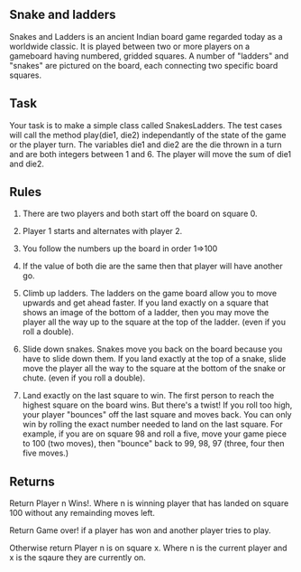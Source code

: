 ## Snake and ladders 
Snakes and Ladders is an ancient Indian board game regarded today as a worldwide classic.
It is played between two or more players on a gameboard having numbered, gridded squares.
A number of "ladders" and "snakes" are pictured on the board, each connecting two specific board squares.

## Task 
Your task is to make a simple class called SnakesLadders.
The test cases will call the method play(die1, die2) independantly of the state of the game or the player turn.
The variables die1 and die2 are the die thrown in a turn and are both integers between 1 and 6.
The player will move the sum of die1 and die2. 

## Rules 
1.  There are two players and both start off the board on square 0.

2.  Player 1 starts and alternates with player 2.

3.  You follow the numbers up the board in order 1=>100

4.  If the value of both die are the same then that player will have another go.

5.  Climb up ladders. The ladders on the game board allow you to move upwards and get ahead faster. If you land exactly on a square that shows an image of the bottom of a ladder, then you may move the player all the way up to the square at the top of the ladder. (even if you roll a double).

6.  Slide down snakes. Snakes move you back on the board because you have to slide down them. If you land exactly at the top of a snake, slide move the player all the way to the square at the bottom of the snake or chute. (even if you roll a double).

7.  Land exactly on the last square to win.
The first person to reach the highest square on the board wins. But there's a twist!
If you roll too high, your player "bounces" off the last square and moves back.
You can only win by rolling the exact number needed to land on the last square.
For example, if you are on square 98 and roll a five, move your game piece to 100 (two moves), then "bounce" back to 99, 98, 97 (three, four then five moves.)

## Returns 
Return Player n Wins!. Where n is winning player that has landed on square 100 without any remainding moves left.

Return Game over! if a player has won and another player tries to play.

Otherwise return Player n is on square x. Where n is the current player and x is the sqaure they are currently on.
